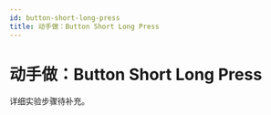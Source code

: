```yaml
---
id: button-short-long-press
title: 动手做：Button Short Long Press
---
```


# 动手做：Button Short Long Press

详细实验步骤待补充。
